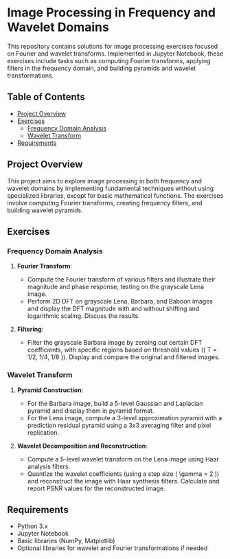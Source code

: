 # Image Processing in Frequency and Wavelet Domains

This repository contains solutions for image processing exercises focused on Fourier and wavelet transforms. Implemented in Jupyter Notebook, these exercises include tasks such as computing Fourier transforms, applying filters in the frequency domain, and building pyramids and wavelet transformations.

## Table of Contents

- [Project Overview](#project-overview)
- [Exercises](#exercises)
  - [Frequency Domain Analysis](#frequency-domain-analysis)
  - [Wavelet Transform](#wavelet-transform)
- [Requirements](#requirements)

## Project Overview

This project aims to explore image processing in both frequency and wavelet domains by implementing fundamental techniques without using specialized libraries, except for basic mathematical functions. The exercises involve computing Fourier transforms, creating frequency filters, and building wavelet pyramids.

## Exercises

### Frequency Domain Analysis

1. **Fourier Transform**:

   - Compute the Fourier transform of various filters and illustrate their magnitude and phase response, testing on the grayscale Lena image.
   - Perform 2D DFT on grayscale Lena, Barbara, and Baboon images and display the DFT magnitude with and without shifting and logarithmic scaling. Discuss the results.

2. **Filtering**:
   - Filter the grayscale Barbara image by zeroing out certain DFT coefficients, with specific regions based on threshold values (\( T = 1/2, 1/4, 1/8 \)). Display and compare the original and filtered images.

### Wavelet Transform

1. **Pyramid Construction**:

   - For the Barbara image, build a 5-level Gaussian and Laplacian pyramid and display them in pyramid format.
   - For the Lena image, compute a 3-level approximation pyramid with a prediction residual pyramid using a 3x3 averaging filter and pixel replication.

2. **Wavelet Decomposition and Reconstruction**:
   - Compute a 5-level wavelet transform on the Lena image using Haar analysis filters.
   - Quantize the wavelet coefficients (using a step size \( \gamma = 2 \)) and reconstruct the image with Haar synthesis filters. Calculate and report PSNR values for the reconstructed image.

## Requirements

- Python 3.x
- Jupyter Notebook
- Basic libraries (NumPy, Matplotlib)
- Optional libraries for wavelet and Fourier transformations if needed
